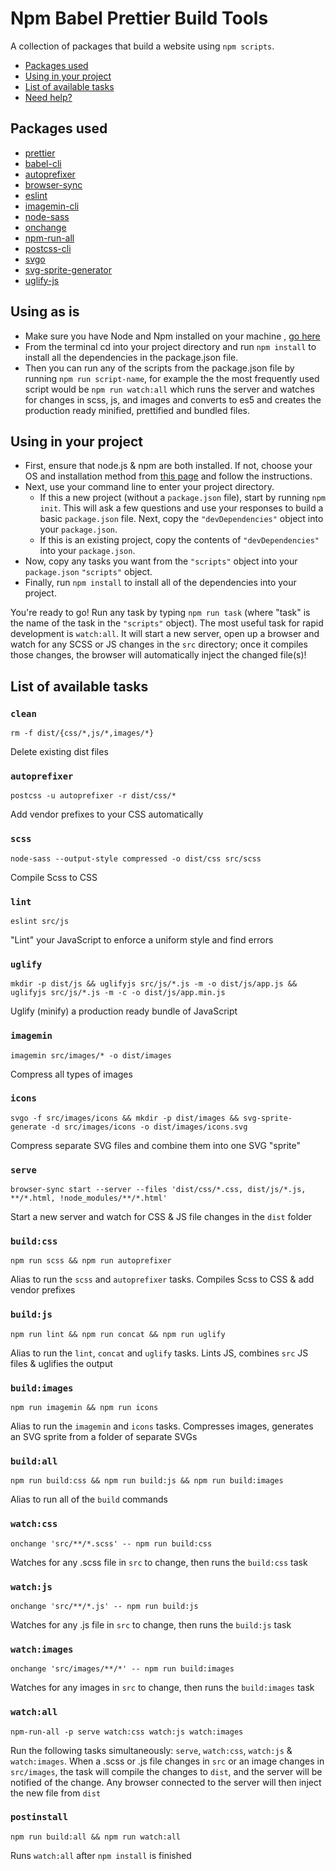 # Npm Babel Prettier Build Tools

A collection of packages that build a website using `npm scripts`.

* [Packages used](#Packages-used)
* [Using in your project](#using-in-your-project)
* [List of available tasks](#list-of-available-tasks)
* [Need help?](#need-help)

## Packages used
  * [prettier](https://www.npmjs.com/package/prettier)
  * [babel-cli](https://www.npmjs.com/package/babel-cli)
  * [autoprefixer](https://github.com/postcss/autoprefixer)
  * [browser-sync](https://github.com/Browsersync/browser-sync)
  * [eslint](https://github.com/eslint/eslint)
  * [imagemin-cli](https://github.com/imagemin/imagemin-cli)
  * [node-sass](https://github.com/sass/node-sass)
  * [onchange](https://github.com/Qard/onchange)
  * [npm-run-all](https://github.com/mysticatea/npm-run-all)
  * [postcss-cli](https://github.com/code42day/postcss-cli)
  * [svgo](https://github.com/svg/svgo)
  * [svg-sprite-generator](https://github.com/frexy/svg-sprite-generator)
  * [uglify-js](https://github.com/mishoo/UglifyJS2)

## Using as is
* Make sure you have Node and Npm installed on your machine , [go here](https://nodejs.org/en/download/package-manager/)
* From the terminal cd into your project directory and run  `npm install` to install all the dependencies in the package.json
  file.
* Then you can run any of the scripts from the package.json file by running `npm run script-name`, for example the the most frequently used script would be `npm run watch:all` which runs the server and watches for changes in scss, js, and images and converts to es5 and creates the production ready minified, prettified and bundled files.

## Using in your project
* First, ensure that node.js & npm are both installed. If not, choose your OS and installation method from [this page](https://nodejs.org/en/download/package-manager/) and follow the instructions.
* Next, use your command line to enter your project directory.
  * If this a new project (without a `package.json` file), start by running `npm init`. This will ask a few questions and use your responses to build a basic `package.json` file. Next, copy the `"devDependencies"` object into your `package.json`.
  * If this is an existing project, copy the contents of `"devDependencies"` into your `package.json`.
* Now, copy any tasks you want from the `"scripts"` object into your `package.json` `"scripts"` object.
* Finally, run `npm install` to install all of the dependencies into your project.

You're ready to go! Run any task by typing `npm run task` (where "task" is the name of the task in the `"scripts"` object). The most useful task for rapid development is `watch:all`. It will start a new server, open up a browser and watch for any SCSS or JS changes in the `src` directory; once it compiles those changes, the browser will automatically inject the changed file(s)!

## List of available tasks
### `clean`
  `rm -f dist/{css/*,js/*,images/*}`

  Delete existing dist files

### `autoprefixer`
  `postcss -u autoprefixer -r dist/css/*`

  Add vendor prefixes to your CSS automatically

### `scss`
  `node-sass --output-style compressed -o dist/css src/scss`

  Compile Scss to CSS

### `lint`
  `eslint src/js`

  "Lint" your JavaScript to enforce a uniform style and find errors

### `uglify`
  `mkdir -p dist/js && uglifyjs src/js/*.js -m -o dist/js/app.js && uglifyjs src/js/*.js -m -c -o dist/js/app.min.js`

  Uglify (minify) a production ready bundle of JavaScript

### `imagemin`
  `imagemin src/images/* -o dist/images`

  Compress all types of images

### `icons`
  `svgo -f src/images/icons && mkdir -p dist/images && svg-sprite-generate -d src/images/icons -o dist/images/icons.svg`

  Compress separate SVG files and combine them into one SVG "sprite"

### `serve`
  `browser-sync start --server --files 'dist/css/*.css, dist/js/*.js, **/*.html, !node_modules/**/*.html'`

  Start a new server and watch for CSS & JS file changes in the `dist` folder

### `build:css`
  `npm run scss && npm run autoprefixer`

  Alias to run the `scss` and `autoprefixer` tasks. Compiles Scss to CSS & add vendor prefixes

### `build:js`
  `npm run lint && npm run concat && npm run uglify`

  Alias to run the `lint`, `concat` and `uglify` tasks. Lints JS, combines `src` JS files & uglifies the output

### `build:images`
  `npm run imagemin && npm run icons`

  Alias to run the `imagemin` and `icons` tasks. Compresses images, generates an SVG sprite from a folder of separate SVGs

### `build:all`
  `npm run build:css && npm run build:js && npm run build:images`

  Alias to run all of the `build` commands

### `watch:css`
  `onchange 'src/**/*.scss' -- npm run build:css`

  Watches for any .scss file in `src` to change, then runs the `build:css` task

### `watch:js`
  `onchange 'src/**/*.js' -- npm run build:js`

  Watches for any .js file in `src` to change, then runs the `build:js` task

### `watch:images`
  `onchange 'src/images/**/*' -- npm run build:images`

  Watches for any images in `src` to change, then runs the `build:images` task

### `watch:all`
  `npm-run-all -p serve watch:css watch:js watch:images`

  Run the following tasks simultaneously: `serve`, `watch:css`, `watch:js` & `watch:images`. When a .scss or .js file changes in `src` or an image changes in `src/images`, the task will compile the changes to `dist`, and the server will be notified of the change. Any browser connected to the server will then inject the new file from `dist`

### `postinstall`
  `npm run build:all && npm run watch:all`

  Runs `watch:all` after `npm install` is finished
